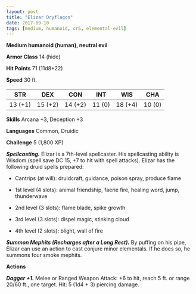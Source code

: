 ```yaml
---
layout: post
title: "Elizar Dryflagon"
date: 2017-09-10
tags: [medium, humanoid, cr5, elemental-evil]
---
```


**Medium humanoid (human), neutral evil**

**Armor Class** 14 (hide)

**Hit Points** 71 (11d8+22)

**Speed** 30 ft.

|   STR   |   DEX   |   CON   |   INT   |   WIS   |   CHA   |
|:-----:|:-----:|:-----:|:-----:|:-----:|:-----:|
| 13 (+1) | 15 (+2) | 14 (+2) | 11 (0) | 18 (+4) | 10 (0) |

**Skills** Arcana +3, Deception +3

**Languages** Common, Druidic

**Challenge** 5 (1,800 XP)

***Spellcasting.*** Elizar is a 7th-level spellcaster. His spellcasting ability is Wisdom (spell save DC 15, +7 to hit with spell attacks). Elizar has the following druid spells prepared: 

* Cantrips (at will): druidcraft, guidance, poison spray, produce flame

* 1st level (4 slots): animal friendship, faerie fire, healing word, jump, thunderwave

* 2nd level (3 slots): flame blade, spike growth

* 3rd level (3 slots): dispel magic, stinking cloud

* 4th level (2 slots): blight, wall of fire

***Summon Mephits (Recharges after a Long Rest).*** By puffing on his pipe, Elizar can use an action to cast conjure minor elementals. If he does so, he summons four smoke mephits.

**Actions**

***Dagger +1.*** Melee or Ranged Weapon Attack: +6 to hit, reach 5 ft. or range 20/60 ft., one target. Hit: 5 (1d4 + 3) piercing damage.


